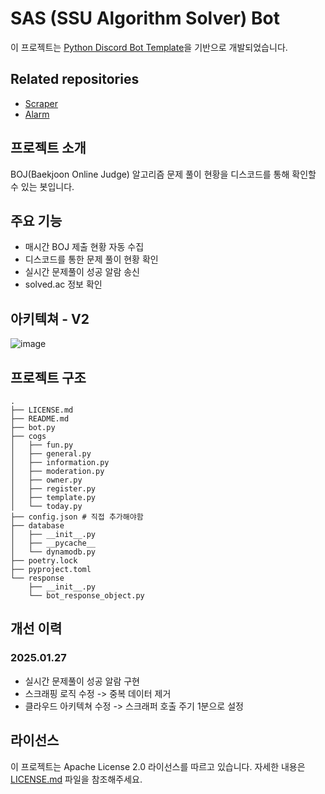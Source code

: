 # SAS (SSU Algorithm Solver) Bot

이 프로젝트는 [Python Discord Bot Template](https://github.com/kkrypt0nn/Python-Discord-Bot-Template)을 기반으로 개발되었습니다.

## Related repositories
- [Scraper](https://github.com/Scanf-s/BOJ_Scraper)
- [Alarm](https://github.com/Scanf-s/BOJ_Alarm)

## 프로젝트 소개
BOJ(Baekjoon Online Judge) 알고리즘 문제 풀이 현황을 디스코드를 통해 확인할 수 있는 봇입니다.

## 주요 기능
- 매시간 BOJ 제출 현황 자동 수집
- 디스코드를 통한 문제 풀이 현황 확인
- 실시간 문제풀이 성공 알람 송신
- solved.ac 정보 확인

## 아키텍쳐 - V2
![image](https://github.com/user-attachments/assets/a44a0ac7-7e2c-4b53-adaa-5004b4d051c2)

## 프로젝트 구조
```tree
.
├── LICENSE.md
├── README.md
├── bot.py
├── cogs
│   ├── fun.py
│   ├── general.py
│   ├── information.py
│   ├── moderation.py
│   ├── owner.py
│   ├── register.py
│   ├── template.py
│   └── today.py
├── config.json # 직접 추가해야함
├── database
│   ├── __init__.py
│   ├── __pycache__
│   └── dynamodb.py
├── poetry.lock
├── pyproject.toml
└── response
    ├── __init__.py
    └── bot_response_object.py
```

## 개선 이력

### 2025.01.27
- 실시간 문제풀이 성공 알람 구현
- 스크래핑 로직 수정 -> 중복 데이터 제거
- 클라우드 아키텍쳐 수정 -> 스크래퍼 호출 주기 1분으로 설정

## 라이선스
이 프로젝트는 Apache License 2.0 라이선스를 따르고 있습니다.
자세한 내용은 [LICENSE.md](LICENSE.md) 파일을 참조해주세요.
